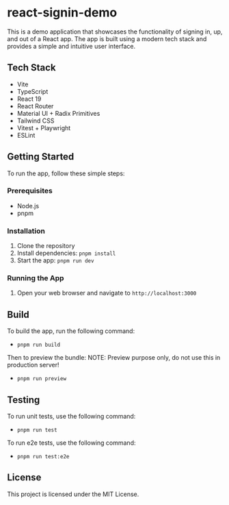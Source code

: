 # react-signin-demo

This is a demo application that showcases the functionality of signing in, up, and out of a React app.
The app is built using a modern tech stack and provides a simple and intuitive user interface.

## Tech Stack

* Vite
* TypeScript
* React 19
* React Router
* Material UI + Radix Primitives
* Tailwind CSS
* Vitest + Playwright
* ESLint

## Getting Started

To run the app, follow these simple steps:

### Prerequisites

* Node.js
* pnpm

### Installation

1. Clone the repository
2. Install dependencies: `pnpm install`
3. Start the app: `pnpm run dev`

### Running the App

1. Open your web browser and navigate to `http://localhost:3000`

## Build

To build the app, run the following command:

* `pnpm run build`

Then to preview the bundle:
NOTE: Preview purpose only, do not use this in production server!

* `pnpm run preview`

## Testing

To run unit tests, use the following command:

* `pnpm run test`

To run e2e tests, use the following command:

* `pnpm run test:e2e`


## License

This project is licensed under the MIT License.
